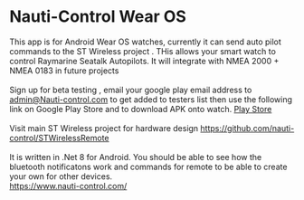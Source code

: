 # Nauti-Control Wear OS 

This app is for Android Wear OS watches, currently it can send auto pilot commands to the ST Wireless project . THis allows your smart watch to control Raymarine Seatalk Autopilots. It will integrate with NMEA 2000 + NMEA 0183 in future projects 
<br/>
<br/>
Sign up for beta testing , email your google play email address to admin@Nauti-control.com to get added to testers list then use the following link on Google Play Store and to download APK onto watch.
[Play Store](https://play.google.com/store/apps/details?id=com.nauti_control.Nauti_Control_Wear)
<br/>
<br/>
Visit main ST Wireless project for hardware design  https://github.com/nauti-control/STWirelessRemote
<br/>
<br/>
It is written in .Net 8 for Android. You should be able to see how the bluetooth notificatons work and commands for remote to be able to create your own for other devices.
<br/>
https://www.nauti-control.com/

